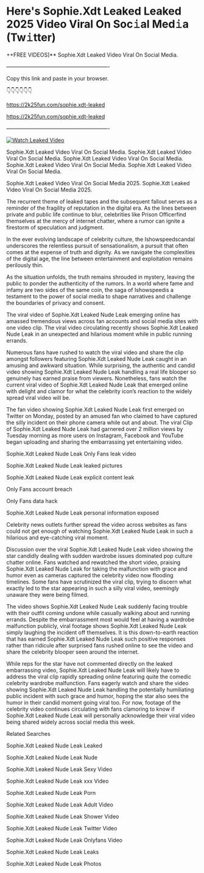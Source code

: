 # Here's Sophie.Xdt Leaked Leaked 2025 Video Viral On Soc𝚒al Med𝚒a (Tw𝚒tter)

++FREE VIDEOS]** Sophie.Xdt Leaked Video Viral On Social Media.

———————————————————-

Copy this link and paste in your browser.

👇👇👇👇👇👇

https://2k25fun.com/sophie.xdt-leaked

https://2k25fun.com/sophie.xdt-leaked

———————————————————-

[![Watch Leaked Video](https://miro.medium.com/v2/resize:fit:828/format:webp/1*cilzJN44JGOrTw9NJCrNHA.gif "Watch Leaked Video")](https://2k25fun.com/sophie.xdt-leaked)

Sophie.Xdt Leaked Video Viral On Social Media. Sophie.Xdt Leaked Video Viral On Social Media. Sophie.Xdt Leaked Video Viral On Social Media. Sophie.Xdt Leaked Video Viral On Social Media. Sophie.Xdt Leaked Video Viral On Social Media.

Sophie.Xdt Leaked Video Viral On Social Media 2025. Sophie.Xdt Leaked Video Viral On Social Media 2025.

The recurrent theme of leaked tapes and the subsequent fallout serves as a reminder of the fragility of reputation in the digital era. As the lines between private and public life continue to blur, celebrities like Prison Officerfind themselves at the mercy of internet chatter, where a rumor can ignite a firestorm of speculation and judgment.

In the ever evolving landscape of celebrity culture, the Ishowspeedscandal underscores the relentless pursuit of sensationalism, a pursuit that often comes at the expense of truth and dignity. As we navigate the complexities of the digital age, the line between entertainment and exploitation remains perilously thin.

As the situation unfolds, the truth remains shrouded in mystery, leaving the public to ponder the authenticity of the rumors. In a world where fame and infamy are two sides of the same coin, the saga of Ishowspeedis a testament to the power of social media to shape narratives and challenge the boundaries of privacy and consent.

The viral video of Sophie.Xdt Leaked Nude Leak emerging online has amassed tremendous views across fan accounts and social media sites with one video clip. The viral video circulating recently shows Sophie.Xdt Leaked Nude Leak in an unexpected and hilarious moment while in public running errands.

Numerous fans have rushed to watch the viral video and share the clip amongst followers featuring Sophie.Xdt Leaked Nude Leak caught in an amusing and awkward situation. While surprising, the authentic and candid video showing Sophie.Xdt Leaked Nude Leak handling a real life blooper so genuinely has earned praise from viewers. Nonetheless, fans watch the current viral video of Sophie.Xdt Leaked Nude Leak that emerged online with delight and clamor for what the celebrity icon’s reaction to the widely spread viral video will be.

The fan video showing Sophie.Xdt Leaked Nude Leak first emerged on Twitter on Monday, posted by an amused fan who claimed to have captured the silly incident on their phone camera while out and about. The viral Clip of Sophie.Xdt Leaked Nude Leak had garnered over 2 million views by Tuesday morning as more users on Instagram, Facebook and YouTube began uploading and sharing the embarrassing yet entertaining video.

Sophie.Xdt Leaked Nude Leak Only Fans leak video

Sophie.Xdt Leaked Nude Leak leaked pictures

Sophie.Xdt Leaked Nude Leak explicit content leak

Only Fans account breach

Only Fans data hack

Sophie.Xdt Leaked Nude Leak personal information exposed

Celebrity news outlets further spread the video across websites as fans could not get enough of watching Sophie.Xdt Leaked Nude Leak in such a hilarious and eye-catching viral moment.

Discussion over the viral Sophie.Xdt Leaked Nude Leak video showing the star candidly dealing with sudden wardrobe issues dominated pop culture chatter online. Fans watched and rewatched the short video, praising Sophie.Xdt Leaked Nude Leak for taking the malfunction with grace and humor even as cameras captured the celebrity video now flooding timelines. Some fans have scrutinized the viral clip, trying to discern what exactly led to the star appearing in such a silly viral video, seemingly unaware they were being filmed.

The video shows Sophie.Xdt Leaked Nude Leak suddenly facing trouble with their outfit coming undone while casually walking about and running errands. Despite the embarrassment most would feel at having a wardrobe malfunction publicly, viral footage shows Sophie.Xdt Leaked Nude Leak simply laughing the incident off themselves. It is this down-to-earth reaction that has earned Sophie.Xdt Leaked Nude Leak such positive responses rather than ridicule after surprised fans rushed online to see the video and share the celebrity blooper seen around the internet.

While reps for the star have not commented directly on the leaked embarrassing video, Sophie.Xdt Leaked Nude Leak will likely have to address the viral clip rapidly spreading online featuring quite the comedic celebrity wardrobe malfunction. Fans eagerly watch and share the video showing Sophie.Xdt Leaked Nude Leak handling the potentially humiliating public incident with such grace and humor, hoping the star also sees the humor in their candid moment going viral too. For now, footage of the celebrity video continues circulating with fans clamoring to know if Sophie.Xdt Leaked Nude Leak will personally acknowledge their viral video being shared widely across social media this week.

Related Searches

Sophie.Xdt Leaked Nude Leak Leaked

Sophie.Xdt Leaked Nude Leak Nude

Sophie.Xdt Leaked Nude Leak Sexy Video

Sophie.Xdt Leaked Nude Leak xxx Video

Sophie.Xdt Leaked Nude Leak Porn

Sophie.Xdt Leaked Nude Leak Adult Video

Sophie.Xdt Leaked Nude Leak Shower Video

Sophie.Xdt Leaked Nude Leak Twitter Video

Sophie.Xdt Leaked Nude Leak Onlyfans Video

Sophie.Xdt Leaked Nude Leak Leaks

Sophie.Xdt Leaked Nude Leak Photos